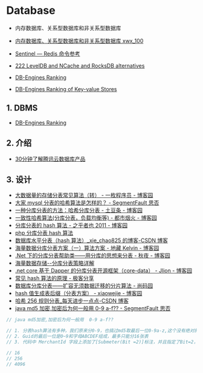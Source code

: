 # Database

- 内存数据库、关系型数据库和非关系型数据库

- [内存数据库、关系型数据库和非关系型数据库 xwx_100](https://blog.csdn.net/xwx_100/article/details/82259787)
- [Sentinel &mdash; Redis 命令参考](http://redisdoc.com/topic/sentinel.html)
- [222 LevelDB and NCache and RocksDB alternatives](https://db-engines.com/en/systems/LevelDB%3BNCache%3BRocksDB)
- [DB-Engines Ranking](https://db-engines.com/en/ranking)
- [DB-Engines Ranking of Key-value Stores](https://db-engines.com/en/ranking/key-value+store)

## 1. DBMS

- [DB-Engines Ranking](https://db-engines.com/en/ranking)

## 2. 介绍

- [30分钟了解腾讯云数据库产品](https://haokan.baidu.com/v?vid=9573205160445937301&pd=bjh&fr=bjhauthor&type=video)

## 3. 设计

- [大数据量的存储分表常见算法（转） - 一枚程序员 - 博客园](https://www.cnblogs.com/sooner/archive/2013/04/26/3045957.html)
- [大家 mysql 分表的哈希算法是怎样的？ - SegmentFault 思否](https://segmentfault.com/q/1010000012348383)
- [一种分库分表的方法：哈希分库分表 - 土豆条 - 博客园](https://www.cnblogs.com/liushijie/p/5481253.html)
- [一致性哈希算法(分库分表，负载均衡等) - 都市烟火 - 博客园](https://www.cnblogs.com/duhuo/p/4996105.html)
- [分库分表的 hash 算法 - 之乎者也 2011 - 博客园](https://www.cnblogs.com/wrmfw/archive/2011/09/05/2166932.html)
- [php 分库分表 hash 算法](https://www.jb51.net/article/20881.htm)
- [数据库水平分表（hash 算法）\_xie_chao825 的博客-CSDN 博客](https://blog.csdn.net/xie_chao825/article/details/78656545)
- [海量数据分库分表方案（一）算法方案 - 地藏 Kelvin - 博客园](https://www.cnblogs.com/kelvin-cai/p/12793361.html)
- [.Net 下的分库分表帮助类——用分库的思想来分表 - 秋夜 - 博客园](https://www.cnblogs.com/beyondbit/p/6391934.html)
- [海量数据存储--分库分表策略详解](https://www.daimajiaoliu.com/daima/47964b622900403)
- [.net core 基于 Dapper 的分库分表开源框架（core-data） - Jlion - 博客园](https://www.cnblogs.com/jlion/p/12771167.html)
- [常见 hash 算法的原理 - 极客分享](https://www.geek-share.com/detail/2657134693.html)
- [数据库分库分表——扩容无须数据迁移的分片算法 - 尚码园](https://www.shangmayuan.com/a/e29b13f178934b658431d253.html)
- [hash 值生成表后缀（分表方案） - xiaowejie - 博客园](https://www.cnblogs.com/xwjBlog/p/11383444.html)
- [哈希 256 规则分表\_每天进步一点点-CSDN 博客](https://blog.csdn.net/Joyhen/article/details/51324629)
- [java md5 加密,加密后为何一般用 0-9 a-f?? - SegmentFault 思否](https://segmentfault.com/q/1010000014711298)

```c#
// java md5加密,加密后为何一般用  0-9 a-f??

// 1. 分表hash算法有多种，我们原来分0-9，也搞过md5取最后一位0-9a-z,这个没有绝对的好坏只说，看量吧。
// 2. Guid的最后一位是0~9和字母ABCDEF组成，最多只能分16张表
// 3. 代码中 MerchantId 字段上添加了[Submeter(Bit =2)]标注，并且指定了Bit=2，将会分成根据MerchantId字段取二进制进行md5 hash 取前两位分成256张表

// 16
// 256
// 4096

```

